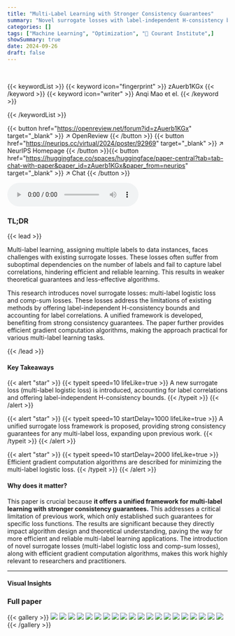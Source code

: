 ```yaml
---
title: "Multi-Label Learning with Stronger Consistency Guarantees"
summary: "Novel surrogate losses with label-independent H-consistency bounds enable stronger guarantees for multi-label learning."
categories: []
tags: ["Machine Learning", "Optimization", "🏢 Courant Institute",]
showSummary: true
date: 2024-09-26
draft: false
---
```


<br>

{{< keywordList >}}
{{< keyword icon="fingerprint" >}} zAuerb1KGx {{< /keyword >}}
{{< keyword icon="writer" >}} Anqi Mao et el. {{< /keyword >}}
 
{{< /keywordList >}}

{{< button href="https://openreview.net/forum?id=zAuerb1KGx" target="_blank" >}}
↗ OpenReview
{{< /button >}}
{{< button href="https://neurips.cc/virtual/2024/poster/92969" target="_blank" >}}
↗ NeurIPS Homepage
{{< /button >}}{{< button href="https://huggingface.co/spaces/huggingface/paper-central?tab=tab-chat-with-paper&paper_id=zAuerb1KGx&paper_from=neurips" target="_blank" >}}
↗ Chat
{{< /button >}}



<audio controls>
    <source src="https://ai-paper-reviewer.com/zAuerb1KGx/podcast.wav" type="audio/wav">
    Your browser does not support the audio element.
</audio>


### TL;DR


{{< lead >}}

Multi-label learning, assigning multiple labels to data instances, faces challenges with existing surrogate losses.  These losses often suffer from suboptimal dependencies on the number of labels and fail to capture label correlations, hindering efficient and reliable learning.  This results in weaker theoretical guarantees and less-effective algorithms. 

This research introduces novel surrogate losses: multi-label logistic loss and comp-sum losses.  These losses address the limitations of existing methods by offering label-independent H-consistency bounds and accounting for label correlations.  A unified framework is developed, benefiting from strong consistency guarantees. The paper further provides efficient gradient computation algorithms, making the approach practical for various multi-label learning tasks.

{{< /lead >}}


#### Key Takeaways

{{< alert "star" >}}
{{< typeit speed=10 lifeLike=true >}} A new surrogate loss (multi-label logistic loss) is introduced, accounting for label correlations and offering label-independent H-consistency bounds. {{< /typeit >}}
{{< /alert >}}

{{< alert "star" >}}
{{< typeit speed=10 startDelay=1000 lifeLike=true >}} A unified surrogate loss framework is proposed, providing strong consistency guarantees for any multi-label loss, expanding upon previous work. {{< /typeit >}}
{{< /alert >}}

{{< alert "star" >}}
{{< typeit speed=10 startDelay=2000 lifeLike=true >}} Efficient gradient computation algorithms are described for minimizing the multi-label logistic loss. {{< /typeit >}}
{{< /alert >}}

#### Why does it matter?
This paper is crucial because **it offers a unified framework for multi-label learning with stronger consistency guarantees.**  This addresses a critical limitation of previous work, which only established such guarantees for specific loss functions. The results are significant because they directly impact algorithm design and theoretical understanding, paving the way for more efficient and reliable multi-label learning applications.  The introduction of novel surrogate losses (multi-label logistic loss and comp-sum losses), along with efficient gradient computation algorithms, makes this work highly relevant to researchers and practitioners.

------
#### Visual Insights







### Full paper

{{< gallery >}}
<img src="https://ai-paper-reviewer.com/zAuerb1KGx/1.png" class="grid-w50 md:grid-w33 xl:grid-w25" />
<img src="https://ai-paper-reviewer.com/zAuerb1KGx/2.png" class="grid-w50 md:grid-w33 xl:grid-w25" />
<img src="https://ai-paper-reviewer.com/zAuerb1KGx/3.png" class="grid-w50 md:grid-w33 xl:grid-w25" />
<img src="https://ai-paper-reviewer.com/zAuerb1KGx/4.png" class="grid-w50 md:grid-w33 xl:grid-w25" />
<img src="https://ai-paper-reviewer.com/zAuerb1KGx/5.png" class="grid-w50 md:grid-w33 xl:grid-w25" />
<img src="https://ai-paper-reviewer.com/zAuerb1KGx/6.png" class="grid-w50 md:grid-w33 xl:grid-w25" />
<img src="https://ai-paper-reviewer.com/zAuerb1KGx/7.png" class="grid-w50 md:grid-w33 xl:grid-w25" />
<img src="https://ai-paper-reviewer.com/zAuerb1KGx/8.png" class="grid-w50 md:grid-w33 xl:grid-w25" />
<img src="https://ai-paper-reviewer.com/zAuerb1KGx/9.png" class="grid-w50 md:grid-w33 xl:grid-w25" />
<img src="https://ai-paper-reviewer.com/zAuerb1KGx/10.png" class="grid-w50 md:grid-w33 xl:grid-w25" />
<img src="https://ai-paper-reviewer.com/zAuerb1KGx/11.png" class="grid-w50 md:grid-w33 xl:grid-w25" />
<img src="https://ai-paper-reviewer.com/zAuerb1KGx/12.png" class="grid-w50 md:grid-w33 xl:grid-w25" />
<img src="https://ai-paper-reviewer.com/zAuerb1KGx/13.png" class="grid-w50 md:grid-w33 xl:grid-w25" />
<img src="https://ai-paper-reviewer.com/zAuerb1KGx/14.png" class="grid-w50 md:grid-w33 xl:grid-w25" />
<img src="https://ai-paper-reviewer.com/zAuerb1KGx/15.png" class="grid-w50 md:grid-w33 xl:grid-w25" />
<img src="https://ai-paper-reviewer.com/zAuerb1KGx/16.png" class="grid-w50 md:grid-w33 xl:grid-w25" />
<img src="https://ai-paper-reviewer.com/zAuerb1KGx/17.png" class="grid-w50 md:grid-w33 xl:grid-w25" />
<img src="https://ai-paper-reviewer.com/zAuerb1KGx/18.png" class="grid-w50 md:grid-w33 xl:grid-w25" />
<img src="https://ai-paper-reviewer.com/zAuerb1KGx/19.png" class="grid-w50 md:grid-w33 xl:grid-w25" />
<img src="https://ai-paper-reviewer.com/zAuerb1KGx/20.png" class="grid-w50 md:grid-w33 xl:grid-w25" />
{{< /gallery >}}